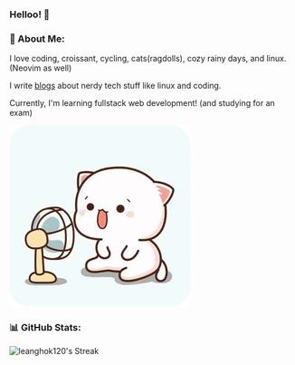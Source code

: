 ### Helloo! 👋

### 💫 About Me:

I love coding, croissant, cycling, cats(ragdolls), cozy rainy days, and linux. (Neovim as well)

I write [blogs](https://leanghok.vercel.app/posts) about nerdy tech stuff like linux and coding.

Currently, I'm learning fullstack web development! (and studying for an exam)

![peach cat infront of fan](./peach.gif)

### 📊 GitHub Stats:

![leanghok120's Streak](https://github-readme-streak-stats.herokuapp.com/?user=leanghok120&theme=dark&hide_border=false)
